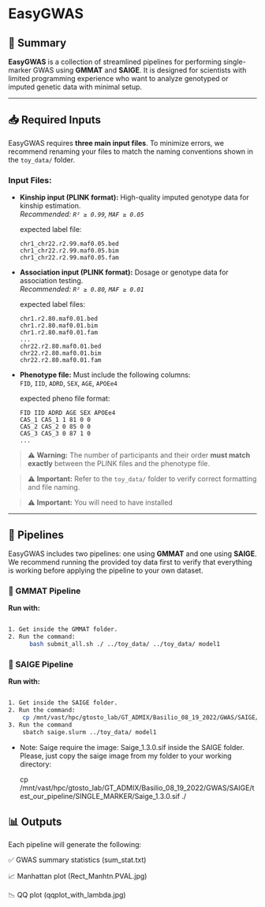 # EasyGWAS

## 🧬 Summary

**EasyGWAS** is a collection of streamlined pipelines for performing single-marker GWAS using **GMMAT** and **SAIGE**. It is designed for scientists with limited programming experience who want to analyze genotyped or imputed genetic data with minimal setup.

---

## 📥 Required Inputs

EasyGWAS requires **three main input files**. To minimize errors, we recommend renaming your files to match the naming conventions shown in the `toy_data/` folder.

### Input Files:

- **Kinship input (PLINK format):** High-quality imputed genotype data for kinship estimation.  
  _Recommended: `R² ≥ 0.99`, `MAF ≥ 0.05`_

  expected label file:
  
      chr1_chr22.r2.99.maf0.05.bed
      chr1_chr22.r2.99.maf0.05.bim
      chr1_chr22.r2.99.maf0.05.fam

- **Association input (PLINK format):** Dosage or genotype data for association testing.  
  _Recommended: `R² ≥ 0.80`, `MAF ≥ 0.01`_

  expected label files:

      chr1.r2.80.maf0.01.bed
      chr1.r2.80.maf0.01.bim
      chr1.r2.80.maf0.01.fam
      ...
      chr22.r2.80.maf0.01.bed
      chr22.r2.80.maf0.01.bim
      chr22.r2.80.maf0.01.fam

- **Phenotype file:** Must include the following columns:  
  `FID`, `IID`, `ADRD`, `SEX`, `AGE`, `APOEe4`

  expected pheno file format:

      FID IID ADRD AGE SEX APOEe4
      CAS_1 CAS_1 1 81 0 0
      CAS_2 CAS_2 0 85 0 0
      CAS_3 CAS_3 0 87 1 0
      ...


> ⚠️ **Warning:** The number of participants and their order **must match exactly** between the PLINK files and the phenotype file.

> ⚠️ **Important:** Refer to the `toy_data/` folder to verify correct formatting and file naming.

> ⚠️ **Important:** You will need to have installed 


---

## 🚀 Pipelines

EasyGWAS includes two pipelines: one using **GMMAT** and one using **SAIGE**. We recommend running the provided toy data first to verify that everything is working before applying the pipeline to your own dataset.

### 🔧 GMMAT Pipeline

**Run with:**

```bash

1. Get inside the GMMAT folder.
2. Run the command:
      bash submit_all.sh ./ ../toy_data/ ../toy_data/ model1

```

### 🔧 SAIGE Pipeline

**Run with:**

```bash

1. Get inside the SAIGE folder.
2. Run the command:
    cp /mnt/vast/hpc/gtosto_lab/GT_ADMIX/Basilio_08_19_2022/GWAS/SAIGE/test_our_pipeline/SINGLE_MARKER/Saige_1.3.0.sif ./
3. Run the command
    sbatch saige.slurm ../toy_data/ model1

```

- Note: Saige require the image: Saige_1.3.0.sif inside the SAIGE folder. Please, just copy the saige image from my folder to your working directory: 

  cp /mnt/vast/hpc/gtosto_lab/GT_ADMIX/Basilio_08_19_2022/GWAS/SAIGE/test_our_pipeline/SINGLE_MARKER/Saige_1.3.0.sif ./

##  📊 Outputs
Each pipeline will generate the following:

✅ GWAS summary statistics (sum_stat.txt)

📈 Manhattan plot (Rect_Manhtn.PVAL.jpg)

📉 QQ plot (qqplot_with_lambda.jpg)



